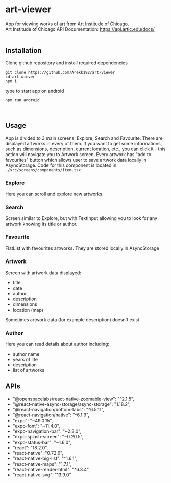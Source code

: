 # art-viewer

App for viewing works of art from Art Institude of Chicago. <br />
Art Institude of Chicago API Documentation:
<a href="https://api.artic.edu/docs/">https://api.artic.edu/docs/</a><br /><br />

## Installation

Clone github repository and install required dependencies

```
git clone https://github.com/Arekk192/art-viewer
cd art-wiever
npm i
```

type to start app on android

```
npm run android
```

<br />

## Usage

App is divided to 3 main screens: Explore, Search and Favourite.
There are displayed artworks in every of them.
If you want to get some informations, such as dimensions, description, current location, etc., you can click it - this action will navigate you to Artwork screen.
Every artwork has "add to favourites" button which allows user to save artwork data locally in AsyncStorage.
Code for this component is located in `./src/screens/components/Item.tsx`

### Explore

Here you can scroll and explore new artworks.

### Search

Screen similar to Explore, but with TextInput allowing you to look for any artwork knowing its title or author.

### Favourite

FlatList with favourites artworks. They are stored locally in AsyncStorage

### Artwork

Screen with artwork data displayed:

- title
- date
- author
- description
- dimensions
- location (map) <br />

Sometimes artwork data (for example description) doesn't exist

### Author

Here you can read details about author including:

- author name
- years of life
- description
- list of artworks

## APIs

- "@openspacelabs/react-native-zoomable-view": "^2.1.5",
- "@react-native-async-storage/async-storage": "1.18.2",
- "@react-navigation/bottom-tabs": "^6.5.11",
- "@react-navigation/native": "^6.1.9",
- "expo": "~49.0.15",
- "expo-font": "~11.4.0",
- "expo-navigation-bar": "~2.3.0",
- "expo-splash-screen": "~0.20.5",
- "expo-status-bar": "~1.6.0",
- "react": "18.2.0",
- "react-native": "0.72.6",
- "react-native-big-list": "^1.6.1",
- "react-native-maps": "1.7.1",
- "react-native-render-html": "^6.3.4",
- "react-native-svg": "13.9.0"
